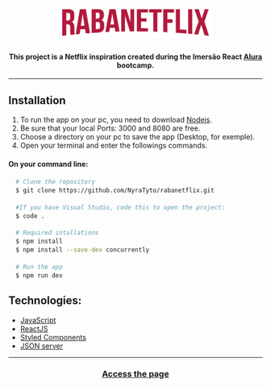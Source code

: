 <div align="center">
  <h1><img src="https://github.com/NyraTyto/rabanetflix/blob/master/src/assets/images/logo-rabanetflix.png" width=300 /></h1>  
  <h4>This project is a Netflix inspiration created during the Imersão React <a href="https://www.alura.com.br/">Alura</a> bootcamp.</h4>
</div>

<hr />

## Installation

1. To run the app on your pc, you need to download [Nodejs](https://nodejs.org/en/).
2. Be sure that your local Ports: 3000 and 8080 are free.
3. Choose a directory on your pc to save the app (Desktop, for exemple).
4. Open your terminal and enter the followings commands.

#### On your command line:

```bash
  # Clone the repository
  $ git clone https://github.com/NyraTyto/rabanetflix.git

  #If you have Visual Studio, code this to open the project:
  $ code .

  # Required intallations
  $ npm install
  $ npm install --save-dev concurrently

  # Run the app
  $ npm run dev
```

## Technologies:

- [JavaScript](https://www.javascript.com/)
- [ReactJS](https://pt-br.reactjs.org/)
- [Styled Components](https://styled-components.com/)
- [JSON server](https://github.com/typicode/json-server)

<hr />

<h3 align="center"><a href="https://rabanetflix.vercel.app/">Access the page</a></h3>
